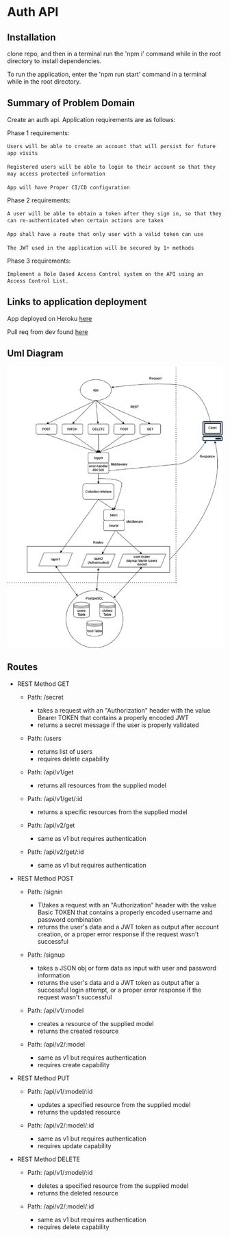 # Auth API

## Installation

  clone repo, and then in a terminal run the 'npm i' command while in the root directory to install dependencies.
  
  To run the application, enter the 'npm run start' command in a terminal while in the root directory.

## Summary of Problem Domain

  Create an auth api. Application requirements are as follows:
  
  Phase 1 requirements:

    Users will be able to create an account that will persist for future app visits

    Registered users will be able to login to their account so that they may access protected information

    App will have Proper CI/CD configuration

  Phase 2 requirements:

    A user will be able to obtain a token after they sign in, so that they can re-authenticated when certain actions are taken

    App shall have a route that only user with a valid token can use

    The JWT used in the application will be secured by 1+ methods

  Phase 3 requirements:

    Implement a Role Based Access Control system on the API using an Access Control List. 

## Links to application deployment

  App deployed on Heroku [here]()

  Pull req from dev found [here](https://github.com/Beers15/auth-api/pull/1)

## Uml Diagram

![diagram](./uml-diagram.png)

## Routes

* REST Method GET

  * Path: /secret
    * takes a request with an "Authorization" header with the value Bearer TOKEN that contains a properly encoded JWT
    * returns a secret message if the user is properly validated

  * Path: /users
    * returns list of users
    * requires delete capability

  * Path: /api/v1/get
    * returns all resources from the supplied model
  
  * Path: /api/v1/get/:id
    * returns a specific resources from the supplied model

  * Path: /api/v2/get
    * same as v1 but requires authentication

  * Path: /api/v2/get/:id
    * same as v1 but requires authentication

* REST Method POST
  * Path: /signin
    * T\takes a request with an "Authorization" header with the value Basic TOKEN that contains a properly encoded username and password combination
    * returns the user's data and a JWT token as output after account creation, or a proper error response if the request wasn't successful

  * Path: /signup
    * takes a JSON obj or form data as input with user and password information
    * returns the user's data and a JWT token as output after a successful login attempt, or a proper error response if the request wasn't successful

  * Path: /api/v1/:model
    * creates a resource of the supplied model
    * returns the created resource

  * Path: /api/v2/:model
    * same as v1 but requires authentication
    * requires create capability

* REST Method PUT
  * Path: /api/v1/:model/:id
    * updates a specified resource from the supplied model
    * returns the updated resource

  * Path: /api/v2/:model/:id
    * same as v1 but requires authentication
    * requires update capability

* REST Method DELETE
  * Path: /api/v1/:model/:id
    * deletes a specified resource from the supplied model
    * returns the deleted resource

  * Path: /api/v2/:model/:id
    * same as v1 but requires authentication
    * requires delete capability
